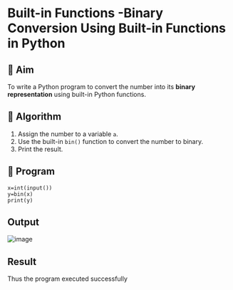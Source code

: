 
# Built-in Functions -Binary Conversion Using Built-in Functions in Python

## 🎯 Aim
To write a Python program to convert the number  into its **binary representation** using built-in Python functions.

## 🧠 Algorithm
1. Assign the number to a variable `a`.
2. Use the built-in `bin()` function to convert the number to binary.
3. Print the result.

## 🧾 Program
```
x=int(input())
y=bin(x)
print(y)
```

## Output
![image](https://github.com/user-attachments/assets/1a480548-300d-4792-815c-5937628ab937)


## Result
Thus the program executed successfully
